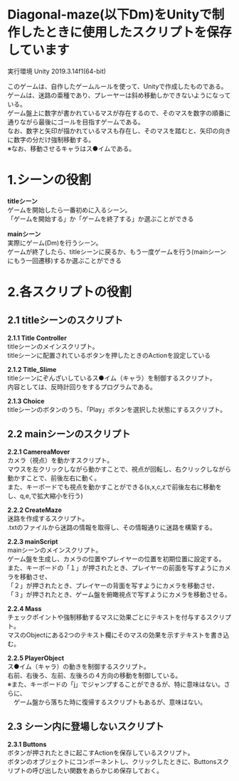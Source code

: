 # Diagonal-maze(以下Dm)をUnityで制作したときに使用したスクリプトを保存しています

実行環境 Unity 2019.3.14f1(64-bit)

このゲームは、自作したゲームルールを使って、Unityで作成したものである。  
ゲームは、迷路の亜種であり、プレーヤーは斜め移動しかできないようになっている。  
ゲーム盤上に数字が書かれているマスが存在するので、そのマスを数字の順番に通りながら最後にゴールを目指すゲームである。  
なお、数字と矢印が描かれているマスも存在し、そのマスを踏むと、矢印の向きに数字の分だけ強制移動する。  
※なお、移動させるキャラはス●イムである。

# 1.シーンの役割
**titleシーン**  
ゲームを開始したら一番初めに入るシーン。  
「ゲームを開始する」か「ゲームを終了する」か選ぶことができる 

**mainシーン**  
実際にゲーム(Dm)を行うシーン。  
ゲームが終了したら、titleシーンに戻るか、もう一度ゲームを行う(mainシーンにもう一回遷移)するか選ぶことができる

# 2.各スクリプトの役割
## 2.1 titleシーンのスクリプト
**2.1.1 Title Controller**  
titleシーンのメインスクリプト。  
titleシーンに配置されているボタンを押したときのActionを設定している  

**2.1.2 Title_Slime**  
titleシーンにぞんざいしているス●イム（キャラ）を制御するスクリプト。  
内容としては、反時計回りをするプログラムである。  

**2.1.3 Choice**  
titleシーンのボタンのうち、「Play」ボタンを選択した状態にするスクリプト。  

## 2.2 mainシーンのスクリプト
**2.2.1 CamereaMover**  
カメラ（視点）を動かすスクリプト。  
マウスを左クリックしながら動かすことで、視点が回転し、右クリックしながら動かすことで、前後左右に動く。  
また、キーボードでも視点を動かすことができる(s,x,c,zで前後左右に移動をし、q,e,で拡大縮小を行う)

**2.2.2 CreateMaze**  
迷路を作成するスクリプト。  
.txtのファイルから迷路の情報を取得し、その情報通りに迷路を構築する。  

**2.2.3 mainScript**  
mainシーンのメインスクリプト。  
ゲーム盤を生成し、カメラの位置やプレイヤーの位置を初期位置に設定する。  
また、キーボードの「１」が押されたとき、プレイヤーの前面を写すようにカメラを移動させ、  
「２」が押されたとき、プレイヤーの背面を写すようにカメラを移動させ、  
「３」が押されたとき、ゲーム盤を俯瞰視点で写すようにカメラを移動させる。  

**2.2.4 Mass**  
チェックポイントや強制移動するマスに効果ごとにテキストを付与するスクリプト。  
マスのObjectにある2つのテキスト欄にそのマスの効果を示すテキストを書き込む。  

**2.2.5 PlayerObject**  
ス●イム（キャラ）の動きを制御するスクリプト。  
右前、右後ろ、左前、左後ろの４方向の移動を制御している。  
※また、キーボードの「j」でジャンプすることができるが、特に意味はない。さらに、  
　ゲーム盤から落ちた時に復帰するスクリプトもあるが、意味はない。  

## 2.3 シーン内に登場しないスクリプト
**2.3.1 Buttons**  
ボタンが押されたときに起こすActionを保存しているスクリプト。  
ボタンのオブジェクトにコンポーネントし、クリックしたときに、Buttonsスクリプトの呼び出したい関数をあらかじめ保存しておく。  
